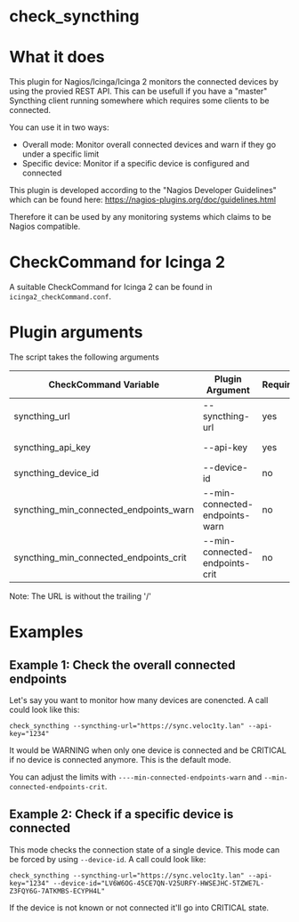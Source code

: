 check_syncthing
===============

# What it does

This plugin for Nagios/Icinga/Icinga 2 monitors the connected devices by using the provied REST API.
This can be usefull if you have a "master" Syncthing client running somewhere which requires some clients to be connected.

You can use it in two ways:
* Overall mode: Monitor overall connected devices and warn if they go under a specific limit
* Specific device: Monitor if a specific device is configured and connected

This plugin is developed according to the "Nagios Developer Guidelines" which can be found here: https://nagios-plugins.org/doc/guidelines.html

Therefore it can be used by any monitoring systems which claims to be Nagios compatible.

# CheckCommand for Icinga 2

A suitable CheckCommand for Icinga 2 can be found in ```icinga2_checkCommand.conf```.

# Plugin arguments

The script takes the following arguments

CheckCommand Variable | Plugin Argument | Required | Description
----------------------|-----------------|----------|------------
syncthing_url | --syncthing-url | yes | The URL to syncthing. For example: https://sync.veloc1ty.lan
syncthing_api_key | --api-key | yes | Your API key from the settings menu
syncthing_device_id | --device-id | no | The device ID to be looked for
syncthing_min_connected_endpoints_warn | --min-connected-endpoints-warn | no | Minimum connected endpoints. If below trigger WARNING. Default: 1
syncthing_min_connected_endpoints_crit | --min-connected-endpoints-crit | no | Minimum connected endpoints. If below trigger CRITICAL. Default: 0

Note: The URL is without the trailing '/'

# Examples

## Example 1: Check the overall connected endpoints

Let's say you want to monitor how many devices are conencted. A call could look like this:

```
check_syncthing --syncthing-url="https://sync.veloc1ty.lan" --api-key="1234"
```

It would be WARNING when only one device is connected and be CRITICAL if no device is connected anymore. This is the default mode.

You can adjust the limits with ```----min-connected-endpoints-warn``` and ```--min-connected-endpoints-crit```.

## Example 2: Check if a specific device is connected

This mode checks the connection state of a single device. This mode can be forced by using ```--device-id```. A call could look like:

```
check_syncthing --syncthing-url="https://sync.veloc1ty.lan" --api-key="1234" --device-id="LV6W6OG-45CE7QN-V25URFY-HWSEJHC-5TZWE7L-Z3FQY6G-7ATKMBS-ECYPH4L"
```

If the device is not known or not connected it'll go into CRITICAL state.
